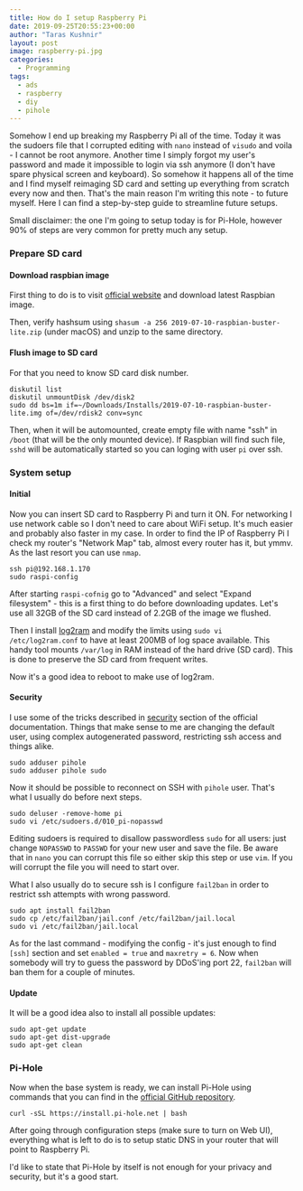 ```yaml
---
title: How do I setup Raspberry Pi
date: 2019-09-25T20:55:23+00:00
author: "Taras Kushnir"
layout: post
image: raspberry-pi.jpg
categories:
  - Programming
tags:
  - ads
  - raspberry
  - diy
  - pihole
---
```


Somehow I end up breaking my Raspberry Pi all of the time. Today it was the sudoers file that I corrupted editing with `nano` instead of `visudo` and voila - I cannot be root anymore. Another time I simply forgot my user's password and made it impossible to login via ssh anymore (I don't have spare physical screen and keyboard). So somehow it happens all of the time and I find myself reimaging SD card and setting up everything from scratch every now and then. That's the main reason I'm writing this note - to future myself. Here I can find a step-by-step guide to streamline future setups.

<!--more-->

Small disclaimer: the one I'm going to setup today is for Pi-Hole, however 90% of steps are very common for pretty much any setup.

### Prepare SD card

#### Download raspbian image

First thing to do is to visit [official website](https://www.raspberrypi.org/) and download latest Raspbian image.

Then, verify hashsum using `shasum -a 256 2019-07-10-raspbian-buster-lite.zip` (under macOS) and unzip to the same directory.

#### Flush image to SD card

For that you need to know SD card disk number.

```
diskutil list
diskutil unmountDisk /dev/disk2
sudo dd bs=1m if=~/Downloads/Installs/2019-07-10-raspbian-buster-lite.img of=/dev/rdisk2 conv=sync
```

Then, when it will be automounted, create empty file with name "ssh" in `/boot` (that will be the only mounted device). If Raspbian will find such file, `sshd` will be automatically started so you can loging with user `pi` over ssh.

### System setup

#### Initial

Now you can insert SD card to Raspberry Pi and turn it ON. For networking I use network cable so I don't need to care about WiFi setup. It's much easier and probably also faster in my case. In order to find the IP of Raspberry Pi I check my router's "Network Map" tab, almost every router has it, but ymmv. As the last resort you can use `nmap`.

```
ssh pi@192.168.1.170
sudo raspi-config
```

After starting `raspi-cofnig` go to "Advanced" and select "Expand filesystem" - this is a first thing to do before downloading updates. Let's use all 32GB of the SD card instead of 2.2GB of the image we flushed.

Then I install [log2ram](https://github.com/azlux/log2ram) and modify the limits using `sudo vi /etc/log2ram.conf` to have at least 200MB of log space available. This handy tool mounts `/var/log` in RAM instead of the hard drive (SD card). This is done to preserve the SD card from frequent writes.

Now it's a good idea to reboot to make use of log2ram.

#### Security

I use some of the tricks described in [security](https://www.raspberrypi.org/documentation/configuration/security.md) section of the official documentation. Things that make sense to me are changing the default user, using complex autogenerated password, restricting ssh access and things alike.

```
sudo adduser pihole
sudo adduser pihole sudo
```

Now it should be possible to reconnect on SSH with `pihole` user. That's what I usually do before next steps.

```
sudo deluser -remove-home pi
sudo vi /etc/sudoers.d/010_pi-nopasswd
```

Editing sudoers is required to disallow passwordless `sudo` for all users: just change `NOPASSWD` to `PASSWD` for your new user and save the file. Be aware that in `nano` you can corrupt this file so either skip this step or use `vim`. If you will corrupt the file you will need to start over.

What I also usually do to secure ssh is I configure `fail2ban` in order to restrict ssh attempts with wrong password.

```
sudo apt install fail2ban
sudo cp /etc/fail2ban/jail.conf /etc/fail2ban/jail.local
sudo vi /etc/fail2ban/jail.local
```

As for the last command - modifying the config - it's just enough to find `[ssh]` section and set `enabled = true` and `maxretry = 6`. Now when somebody will try to guess the password by DDoS'ing port 22, `fail2ban` will ban them for a couple of minutes.

#### Update

It will be a good idea also to install all possible updates:

```
sudo apt-get update
sudo apt-get dist-upgrade
sudo apt-get clean
```

### Pi-Hole

Now when the base system is ready, we can install Pi-Hole using commands that you can find in the [official GitHub repository](https://github.com/pi-hole/pi-hole).

```
curl -sSL https://install.pi-hole.net | bash
```

After going through configuration steps (make sure to turn on Web UI), everything what is left to do is to setup static DNS in your router that will point to Raspberry Pi.

I'd like to state that Pi-Hole by itself is not enough for your privacy and security, but it's a good start.

